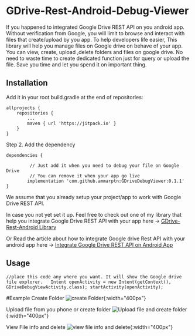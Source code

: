 # GDrive-Rest-Android-Debug-Viewer
If you happened to integrated Google Drive REST API on you android app. Without verification from Google, you will limit to browse and interact with files that create/upload by you app. 
To help developers life easier, This library will help you manage files on Google drive on behave of your app. You can view, create, upload ,delete folders and files on google drive.
No need to waste time to create dedicated function just for query or upload the file. Save you time and let you spend it on important thing.



## Installation


Add it in your root build.gradle at the end of repositories:

	allprojects {
		repositories {
			...
			maven { url 'https://jitpack.io' }
		}
	}
Step 2. Add the dependency

	dependencies {
	
             // Just add it when you need to debug your file on Google Drive
             // You can remove it when your app go live
            implementation 'com.github.ammarptn:GDriveDebugViewer:0.1.1'
	}


We assume that you already setup your project/app to work with Google Drive REST API.

In case you not yet set it up. Feel free to check out one of my library that help you integrate Google Drive REST API with your app here -> [GDrive-Rest-Android Library](https://github.com/ammarptn/GDrive-Rest-Android)

Or Read the article about how to integrate Google drive Rest API with your android app here -> [Integrate Google Drive REST API on Android App](https://medium.com/ammarptn/integrate-google-drive-rest-api-on-android-app-bc4ddbd90820) 





## Usage

`
    //place this code any where you want. It will show the Google drive file explorer.  
    Intent openActivity = new Intent(getContext(), GDriveDebugViewActivity.class);
    startActivity(openActivity);
`

#Example
Create Folder
![create Folder](https://raw.githubusercontent.com/ammarptn/GDriveDebugViewer/master/doc_img/create_folder.jpg "create Folder"){:width="400px"}

Upload file from you phone or create folder
![Upload file and create folder](https://raw.githubusercontent.com/ammarptn/GDriveDebugViewer/master/doc_img/upload_and_create_folder.jpg    "upload file and create folder" ){:width="400px"}  

View File info and delete
![view file info and delete](https://raw.githubusercontent.com/ammarptn/GDriveDebugViewer/master/doc_img/file_info_and_delete.jpg "View file info and delete" ){:width="400px"}  










